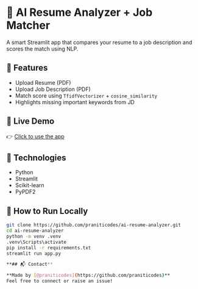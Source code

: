# 🧠 AI Resume Analyzer + Job Matcher

A smart Streamlit app that compares your resume to a job description and scores the match using NLP.

## 🚀 Features
- Upload Resume (PDF)
- Upload Job Description (PDF)
- Match score using `TfidfVectorizer` + `cosine_similarity`
- Highlights missing important keywords from JD

## 📸 Live Demo
👉 [Click to use the app](https://ai-resume-analyzer-3e7xzaw3e8v5dikqsudwyg.streamlit.app/)

## 🧰 Technologies
- Python
- Streamlit
- Scikit-learn
- PyPDF2

## 📂 How to Run Locally
```bash
git clone https://github.com/praniticodes/ai-resume-analyzer.git
cd ai-resume-analyzer
python -m venv .venv
.venv\Scripts\activate
pip install -r requirements.txt
streamlit run app.py

**## 📬 Contact**

**Made by [@praniticodes](https://github.com/praniticodes)**  
Feel free to connect or raise an issue!

